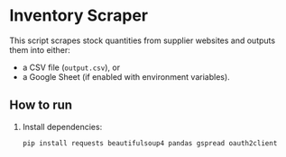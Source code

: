 # Inventory Scraper

This script scrapes stock quantities from supplier websites and outputs them into either:
- a CSV file (`output.csv`), or  
- a Google Sheet (if enabled with environment variables).

## How to run
1. Install dependencies:
   ```bash
   pip install requests beautifulsoup4 pandas gspread oauth2client
